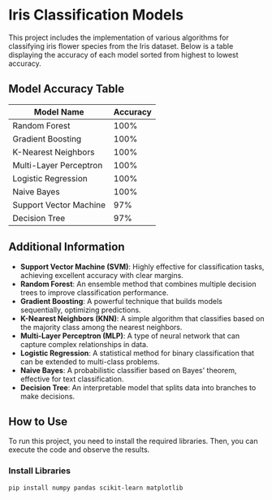 # Iris Classification Models

This project includes the implementation of various algorithms for classifying iris flower species from the Iris dataset. Below is a table displaying the accuracy of each model sorted from highest to lowest accuracy.

## Model Accuracy Table

| Model Name                | Accuracy |
|---------------------------|----------|
| Random Forest             | 100%      |
| Gradient Boosting         | 100%      |
| K-Nearest Neighbors       | 100%      |
| Multi-Layer Perceptron   | 100%      |
| Logistic Regression       | 100%      |
| Naive Bayes              | 100%      |
| Support Vector Machine    | 97%      |
| Decision Tree             | 97%      |

## Additional Information

- **Support Vector Machine (SVM)**: Highly effective for classification tasks, achieving excellent accuracy with clear margins.
- **Random Forest**: An ensemble method that combines multiple decision trees to improve classification performance.
- **Gradient Boosting**: A powerful technique that builds models sequentially, optimizing predictions.
- **K-Nearest Neighbors (KNN)**: A simple algorithm that classifies based on the majority class among the nearest neighbors.
- **Multi-Layer Perceptron (MLP)**: A type of neural network that can capture complex relationships in data.
- **Logistic Regression**: A statistical method for binary classification that can be extended to multi-class problems.
- **Naive Bayes**: A probabilistic classifier based on Bayes' theorem, effective for text classification.
- **Decision Tree**: An interpretable model that splits data into branches to make decisions.

## How to Use

To run this project, you need to install the required libraries. Then, you can execute the code and observe the results.

### Install Libraries

```bash
pip install numpy pandas scikit-learn matplotlib
